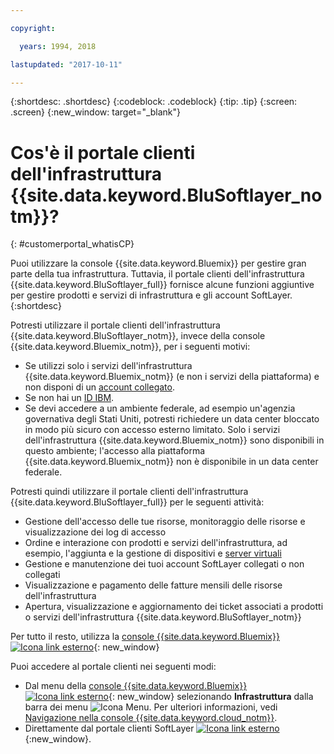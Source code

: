 ```yaml
---

copyright:

  years: 1994, 2018

lastupdated: "2017-10-11"

---
```


{:shortdesc: .shortdesc}
{:codeblock: .codeblock}
{:tip: .tip}
{:screen: .screen}
{:new_window: target="_blank"}


# Cos'è il portale clienti dell'infrastruttura {{site.data.keyword.BluSoftlayer_notm}}?
{: #customerportal_whatisCP}

Puoi utilizzare la console {{site.data.keyword.Bluemix}} per gestire gran parte della tua infrastruttura. Tuttavia, il portale clienti dell'infrastruttura {{site.data.keyword.BluSoftlayer_full}} fornisce alcune funzioni aggiuntive per gestire prodotti e servizi di infrastruttura e gli account SoftLayer.
{:shortdesc}

Potresti utilizzare il portale clienti dell'infrastruttura {{site.data.keyword.BluSoftlayer_notm}}, invece della console {{site.data.keyword.Bluemix_notm}}, per i seguenti motivi:
  * Se utilizzi solo i servizi dell'infrastruttura {{site.data.keyword.Bluemix_notm}} (e non i servizi della piattaforma) e non disponi di un [account collegato](/docs/account/softlayerlink.html#link_user_accounts).
  * Se non hai un [ID IBM](/docs/account/softlayerlink.html#switchtoIBMid).
  * Se devi accedere a un ambiente federale, ad esempio un'agenzia governativa degli Stati Uniti, potresti richiedere un data center bloccato in modo più sicuro con accesso esterno limitato. Solo i servizi dell'infrastruttura {{site.data.keyword.Bluemix_notm}} sono disponibili in questo ambiente; l'accesso alla piattaforma {{site.data.keyword.Bluemix_notm}} non è disponibile in un data center federale.

Potresti quindi utilizzare il portale clienti dell'infrastruttura {{site.data.keyword.BluSoftlayer_full}} per le seguenti attività:
  * Gestione dell'accesso delle tue risorse, monitoraggio delle risorse e visualizzazione dei log di accesso
  * Ordine e interazione con prodotti e servizi dell'infrastruttura, ad esempio, l'aggiunta e la gestione di dispositivi e [server virtuali](/docs/vsi/vsi_index.html#getting-started-with-virtual-servers)
  * Gestione e manutenzione dei tuoi account SoftLayer collegati o non collegati
  * Visualizzazione e pagamento delle fatture mensili delle risorse dell'infrastruttura
  * Apertura, visualizzazione e aggiornamento dei ticket associati a prodotti o servizi dell'infrastruttura {{site.data.keyword.BluSoftlayer_notm}}

Per tutto il resto, utilizza la [console {{site.data.keyword.Bluemix}} ![Icona link esterno](../icons/launch-glyph.svg)](https://cloud.ibm.com){: new_window}

Puoi accedere al portale clienti nei seguenti modi:
* Dal menu della [console {{site.data.keyword.Bluemix}} ![Icona link esterno](../icons/launch-glyph.svg)](https://cloud.ibm.com){: new_window} selezionando **Infrastruttura** dalla barra dei menu ![Icona Menu](../icons/icon_hamburger.svg). Per ulteriori informazioni, vedi [Navigazione nella console {{site.data.keyword.cloud_notm}}](/docs/overview/ui.html#ui).
* Direttamente dal portale clienti SoftLayer [![Icona link esterno](../icons/launch-glyph.svg)](https://control.softlayer.com/){:new_window}.
